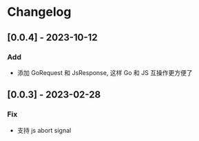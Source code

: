 # Changelog

## [0.0.4] - 2023-10-12

### Add

- 添加 GoRequest 和 JsResponse, 这样 Go 和 JS 互操作更方便了

## [0.0.3] - 2023-02-28

### Fix

- 支持 js abort signal
